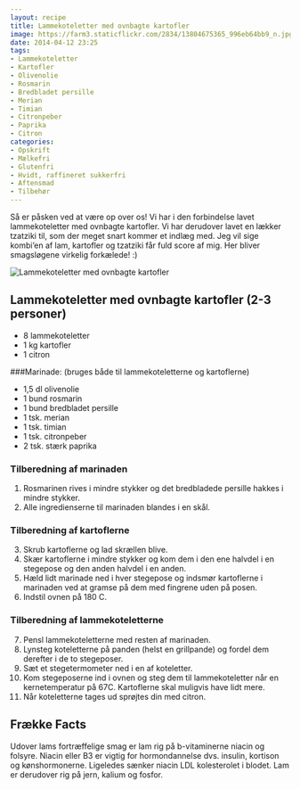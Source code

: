 ```yaml
---
layout: recipe
title: Lammekoteletter med ovnbagte kartofler
image: https://farm3.staticflickr.com/2834/13804675365_996eb64bb9_n.jpg
date: 2014-04-12 23:25
tags:
- Lammekoteletter 
- Kartofler
- Olivenolie 
- Rosmarin
- Bredbladet persille
- Merian 
- Timian
- Citronpeber
- Paprika
- Citron
categories:
- Opskrift
- Mælkefri
- Glutenfri
- Hvidt, raffineret sukkerfri
- Aftensmad
- Tilbehør
---
```



Så er påsken ved at være op over os! Vi har i den forbindelse lavet lammekoteletter med ovnbagte kartofler. Vi har derudover lavet en lækker tzatziki til, som der meget snart kommer et indlæg med. Jeg vil sige kombi’en af lam, kartofler og tzatziki får fuld score af mig. Her bliver smagsløgene virkelig forkælede! :)

![Lammekoteletter med ovnbagte kartofler](https://farm3.staticflickr.com/2834/13804675365_996eb64bb9_z.jpg)









## Lammekoteletter med ovnbagte kartofler (2-3 personer)

- 8 lammekoteletter
- 1 kg kartofler 
- 1 citron

###Marinade: (bruges både til lammekoteletterne og kartoflerne)
- 1,5 dl olivenolie 
- 1 bund rosmarin
- 1 bund bredbladet persille
- 1 tsk. merian 
- 1 tsk. timian
- 1 tsk. citronpeber
- 2 tsk. stærk paprika





### Tilberedning af marinaden 

1. Rosmarinen rives i mindre stykker og det bredbladede persille hakkes i mindre stykker.
2. Alle ingredienserne til marinaden blandes i en skål.

### Tilberedning af kartoflerne

3. Skrub kartoflerne og lad skrællen blive.
4. Skær kartoflerne i mindre stykker og kom dem i den ene halvdel i en stegepose og den anden halvdel i en anden.
5. Hæld lidt marinade ned i hver stegepose og indsmør kartoflerne i marinaden ved at gramse på dem med fingrene uden på posen.
6. Indstil ovnen på 180 C.

### Tilberedning af lammekoteletterne

7. Pensl lammekoteletterne med resten af marinaden. 
8. Lynsteg koteletterne på panden (helst en grillpande) og fordel dem derefter  i de to stegeposer.
9. Sæt et stegetermometer ned i en af koteletter.
10. Kom stegeposerne ind i ovnen og steg dem til lammekoteletter når en kernetemperatur på 67C. Kartoflerne skal muligvis have lidt mere.
11. Når koteletterne tages ud sprøjtes din med citron.






## Frække Facts

Udover lams fortræffelige smag er lam rig på b-vitaminerne niacin og folsyre. Niacin eller B3 er vigtig for hormondannelse dvs. insulin, kortison og kønshormonerne. Ligeledes sænker niacin LDL kolesterolet i blodet. Lam er derudover rig på jern, kalium og fosfor. 
